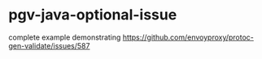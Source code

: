 # pgv-java-optional-issue

complete example demonstrating https://github.com/envoyproxy/protoc-gen-validate/issues/587
